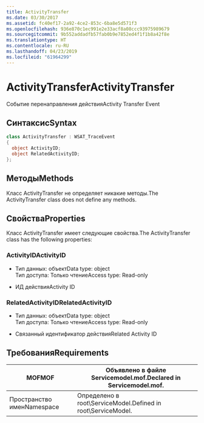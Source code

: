 ```yaml
---
title: ActivityTransfer
ms.date: 03/30/2017
ms.assetid: fc40ef17-2a92-4ce2-853c-6ba8e5d571f3
ms.openlocfilehash: 936e870c1ec991e2e33acf8a08ccc93975989679
ms.sourcegitcommit: 9b552addadfb57fab0b9e7852ed4f1f1b8a42f8e
ms.translationtype: HT
ms.contentlocale: ru-RU
ms.lasthandoff: 04/23/2019
ms.locfileid: "61964299"
---
```

# <a name="activitytransfer"></a><span data-ttu-id="baab9-102">ActivityTransfer</span><span class="sxs-lookup"><span data-stu-id="baab9-102">ActivityTransfer</span></span>
<span data-ttu-id="baab9-103">Событие перенаправления действия</span><span class="sxs-lookup"><span data-stu-id="baab9-103">Activity Transfer Event</span></span>  
  
## <a name="syntax"></a><span data-ttu-id="baab9-104">Синтаксис</span><span class="sxs-lookup"><span data-stu-id="baab9-104">Syntax</span></span>  
  
```csharp
class ActivityTransfer : WSAT_TraceEvent  
{  
  object ActivityID;  
  object RelatedActivityID;  
};  
```  
  
## <a name="methods"></a><span data-ttu-id="baab9-105">Методы</span><span class="sxs-lookup"><span data-stu-id="baab9-105">Methods</span></span>  
 <span data-ttu-id="baab9-106">Класс ActivityTransfer не определяет никакие методы.</span><span class="sxs-lookup"><span data-stu-id="baab9-106">The ActivityTransfer class does not define any methods.</span></span>  
  
## <a name="properties"></a><span data-ttu-id="baab9-107">Свойства</span><span class="sxs-lookup"><span data-stu-id="baab9-107">Properties</span></span>  
 <span data-ttu-id="baab9-108">Класс ActivityTransfer имеет следующие свойства.</span><span class="sxs-lookup"><span data-stu-id="baab9-108">The ActivityTransfer class has the following properties:</span></span>  
  
### <a name="activityid"></a><span data-ttu-id="baab9-109">ActivityID</span><span class="sxs-lookup"><span data-stu-id="baab9-109">ActivityID</span></span>  
  
- <span data-ttu-id="baab9-110">Тип данных: объект</span><span class="sxs-lookup"><span data-stu-id="baab9-110">Data type: object</span></span>  
    <span data-ttu-id="baab9-111">Тип доступа: Только чтение</span><span class="sxs-lookup"><span data-stu-id="baab9-111">Access type: Read-only</span></span>  
  
- <span data-ttu-id="baab9-112">ИД действия</span><span class="sxs-lookup"><span data-stu-id="baab9-112">Activity ID</span></span>  
  
### <a name="relatedactivityid"></a><span data-ttu-id="baab9-113">RelatedActivityID</span><span class="sxs-lookup"><span data-stu-id="baab9-113">RelatedActivityID</span></span>  
  
- <span data-ttu-id="baab9-114">Тип данных: объект</span><span class="sxs-lookup"><span data-stu-id="baab9-114">Data type: object</span></span>  
    <span data-ttu-id="baab9-115">Тип доступа: Только чтение</span><span class="sxs-lookup"><span data-stu-id="baab9-115">Access type: Read-only</span></span>  
  
- <span data-ttu-id="baab9-116">Связанный идентификатор действия</span><span class="sxs-lookup"><span data-stu-id="baab9-116">Related Activity ID</span></span>  
  
## <a name="requirements"></a><span data-ttu-id="baab9-117">Требования</span><span class="sxs-lookup"><span data-stu-id="baab9-117">Requirements</span></span>  
  
|<span data-ttu-id="baab9-118">MOF</span><span class="sxs-lookup"><span data-stu-id="baab9-118">MOF</span></span>|<span data-ttu-id="baab9-119">Объявлено в файле Servicemodel.mof.</span><span class="sxs-lookup"><span data-stu-id="baab9-119">Declared in Servicemodel.mof.</span></span>|  
|---------|-----------------------------------|  
|<span data-ttu-id="baab9-120">Пространство имен</span><span class="sxs-lookup"><span data-stu-id="baab9-120">Namespace</span></span>|<span data-ttu-id="baab9-121">Определено в root\ServiceModel.</span><span class="sxs-lookup"><span data-stu-id="baab9-121">Defined in root\ServiceModel.</span></span>|
